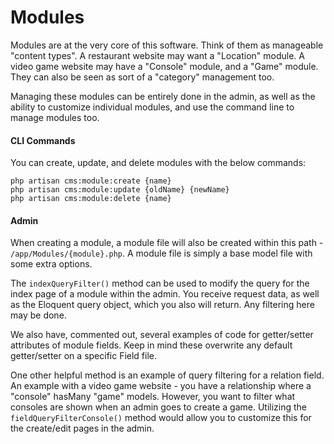 # Modules

Modules are at the very core of this software. Think of them as manageable "content types". A restaurant website may want a "Location" module. A video game website may have a "Console" module, and a "Game" module. They can also be seen as sort of a "category" management too.

Managing these modules can be entirely done in the admin, as well as the ability to customize individual modules, and use the command line to manage modules too.

#### CLI Commands

You can create, update, and delete modules with the below commands:

```text
php artisan cms:module:create {name}
php artisan cms:module:update {oldName} {newName}
php artisan cms:module:delete {name}
```

#### Admin

When creating a module, a module file will also be created within this path - `/app/Modules/{module}.php`. A module file is simply a base model file with some extra options.

The `indexQueryFilter()` method can be used to modify the query for the index page of a module within the admin. You receive request data, as well as the Eloquent query object, which you also will return. Any filtering here may be done.

We also have, commented out, several examples of code for getter/setter attributes of module fields. Keep in mind these overwrite any default getter/setter on a specific Field file.

One other helpful method is an example of query filtering for a relation field. An example with a video game website - you have a relationship where a "console" hasMany "game" models. However, you want to filter what consoles are shown when an admin goes to create a game. Utilizing the `fieldQueryFilterConsole()` method would allow you to customize this for the create/edit pages in the admin.

